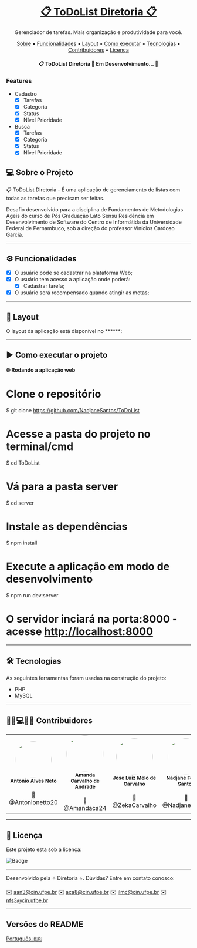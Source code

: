<h1 align="center">
    <a href="https://">📋 ToDoList Diretoria 📋</a>
</h1>
<p align="center">Gerenciador de tarefas. Mais organização e produtividade para você.</p>

<p align="center">
 <a href="#-sobre-o-projeto">Sobre</a> •
 <a href="#-funcionalidades">Funcionalidades</a> •
 <a href="#-layout">Layout</a> • 
 <a href="#-como-executar-o-projeto">Como executar</a> • 
 <a href="#-tecnologias">Tecnologias</a> •  
 <a href="#-contribuidores">Contribuidores</a> • 
 <a href="#user-content--licença">Licença</a>
</p>

<h4 align="center"> 
	📋 ToDoList Diretoria 🚧 Em Desenvolvimento... 🚧
</h4>

### Features

- Cadastro
	- [x] Tarefas
	- [x] Categoria
	- [x] Status
	- [x] Nível Prioridade
- Busca
	- [x] Tarefas
	- [x] Categoria
	- [x] Status
	- [x] Nível Prioridade 

## 💻 Sobre o Projeto

📋 ToDoList Diretoria -  É uma aplicação de gerenciamento de listas com todas as tarefas que precisam ser feitas.

Desafio desenvolvido para a disciplina de Fundamentos de Metodologias Ágeis do curso de Pós Graduação Lato Sensu Residência em Desenvolvimento de Software do Centro de Informátida da Universidade Federal de Pernambuco, sob a direção do professor Vinícios Cardoso Garcia.

---

## ⚙️ Funcionalidades

- [x] O usuário pode se cadastrar na plataforma Web;
- [x] O usuário tem acesso a aplicação onde poderá:
	- [x] Cadastrar tarefa;
- [x] O usuário será recompensado quando atingir as metas;
	
---

## 🎨 Layout

O layout da aplicação está disponível no ******:

---

## ▶️ Como executar o projeto

#### 🌐 Rodando a aplicação web

# Clone o repositório
$ git clone <https://github.com/NadjaneSantos/ToDoList>

# Acesse a pasta do projeto no terminal/cmd
$ cd ToDoList

# Vá para a pasta server
$ cd server

# Instale as dependências
$ npm install

# Execute a aplicação em modo de desenvolvimento
$ npm run dev:server

# O servidor inciará na porta:8000 - acesse <http://localhost:8000> 

---

## 🛠 Tecnologias

As seguintes ferramentas foram usadas na construção do projeto:

- PHP
- MySQL

---

## 👨👩💻👨👩 Contribuidores

<table>
  <tr>
	<td align="center"><img style="border-radius: 50%;" src="https://avatars2.githubusercontent.com/u/5851608?s=460&v=4" width="100px;" alt=""/><br /><sub><b>Antonio Alves Neto</b></sub></a><br /></a><br>👨 @Antonionetto20</br></td>
	<td align="center"><img style="border-radius: 50%;" src="https://avatars2.githubusercontent.com/u/25637695?s=460&u=31b8338ee6fd47568b789b81d7e0ccd7d500a4ea&v=4" width="100px;" alt=""/><br /><sub><b>Amanda Carvalho de Andrade</b></sub></a><br /></a><br>👩 @Amandaca24</br></td>
	<td align="center"><img style="border-radius: 50%;" src="https://avatars2.githubusercontent.com/u/6334338?s=460&u=b9f4588d7547a6de36216f4e9c85c5fdd2069c76&v=4" width="100px;" alt=""/><br /><sub><b>Jose Luiz Melo de Carvalho</b></sub></a><br /></a><br>👨 @ZekaCarvalho</br></td>
	<td align="center"><img style="border-radius: 50%;" src="https://avatars0.githubusercontent.com/u/45887415?s=400&u=fd5f65a94e7c0ce7b5f223a080f2c7aec89fe267&v=4" width="100px;" alt=""/><br /><sub><b>Nadjane Ferreira Santos</b></sub></a><br /></a><br>👩 @NadjaneSantos</br></td>
  </tr>
</table>


---

## 📝 Licença

Este projeto esta sob a licença:

![Badge](https://img.shields.io/github/license/NadjaneSantos/ToDoList)

---

Desenvolvido pela ⭐ Diretoria ⭐.
Dúvidas? Entre em contato conosco:

✉️ aan3@cin.ufpe.br
✉️ aca8@cin.ufpe.br
✉️ jlmc@cin.ufpe.br
✉️ nfs3@cin.ufpe.br

---

##  Versões do README

[Português 🇧🇷](./README.md)



